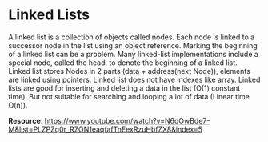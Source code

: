 # Linked Lists

A linked list is a collection of objects called nodes. Each node is linked to a successor node in the list using an object reference. Marking the beginning of a linked list can be a problem. Many linked-list implementations include a special node, called the head, to denote the beginning of a linked list. Linked list stores Nodes in 2 parts (data + address(next Node)), elements are linked using pointers. Linked list does not have indexes like array. Linked lists are good for inserting and deleting a data in the list (O(1) constant time). But not suitable for searching and looping a lot of data (Linear time O(n)).

**Resource**: <https://www.youtube.com/watch?v=N6dOwBde7-M&list=PLZPZq0r_RZON1eaqfafTnEexRzuHbfZX8&index=5>
